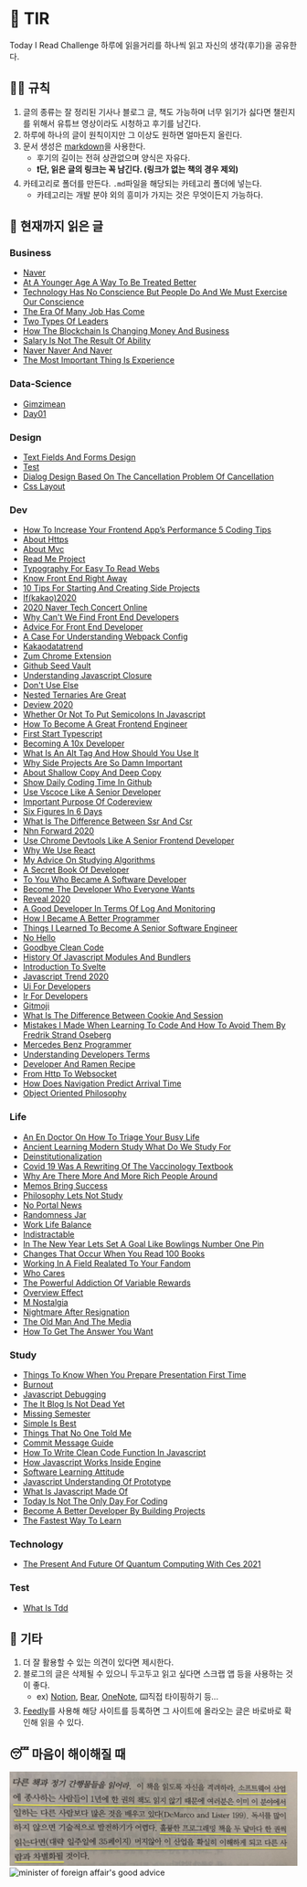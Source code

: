 # 📖 TIR
Today I Read Challenge
하루에 읽을거리를 하나씩 읽고 자신의 생각(후기)을 공유한다.   

## 👩‍⚖️ 규칙  

1. 글의 종류는 잘 정리된 기사나 블로그 글, 책도 가능하며 너무 읽기가 싫다면 챌린지를 위해서 유튜브 영상이라도 시청하고 후기를 남긴다. 
2. 하루에 하나의 글이 원칙이지만 그 이상도 원하면 얼마든지 올린다. 
3. 문서 생성은 [markdown](https://gist.github.com/ihoneymon/652be052a0727ad59601)을 사용한다.   
    - 후기의 길이는 전혀 상관없으며 양식은 자유다.  
    - **❗단, 읽은 글의 링크는 꼭 남긴다. (링크가 없는 책의 경우 제외)** 
4. 카테고리로 폴더를 만든다. `.md`파일을 해당되는 카테고리 폴더에 넣는다.   
    - 카테고리는 개발 분야 외의 흥미가 가지는 것은 무엇이든지 가능하다.   

## 📰 현재까지 읽은 글  
### Business

- [Naver](Business/naver.md)
- [At A Younger Age A Way To Be Treated Better](Business/at-a-younger-age-a-way-to-be-treated-better.md)
- [Technology Has No Conscience But People Do And We Must Exercise Our Conscience](Business/technology-has-no-conscience-but-people-do-and-we-must-exercise-our-conscience.md)
- [The Era Of Many Job Has Come](Business/the-era-of-many-job-has-come.md)
- [Two Types Of Leaders](Business/two-types-of-leaders.md)
- [How The Blockchain Is Changing Money And Business](Business/how-the-blockchain-is-changing-money-and-business.md)
- [Salary Is Not The Result Of Ability](Business/Salary-is-not-the-result-of-ability..md)
- [Naver Naver And Naver](Business/naver-naver-and-naver.md)
- [The Most Important Thing Is Experience](Business/the-most-important-thing-is-experience.md)

### Data-Science

- [Gimzimean](Data-Science/GIMZIMEAN.md)
- [Day01](Data-Science/Day01.md)

### Design

- [Text Fields And Forms Design](Design/text-fields-and-forms-design.md)
- [Test](Design/test.md)
- [Dialog Design Based On The Cancellation Problem Of Cancellation](Design/dialog-design-based-on-the-cancellation-problem-of-cancellation.md)
- [Css Layout](Design/css-layout.md)

### Dev

- [How To Increase Your Frontend App’s Performance 5 Coding Tips](Dev/how-to-increase-your-frontend-app’s-performance-5-coding-tips.md)
- [About Https](Dev/about-https.md)
- [About Mvc](Dev/about-mvc.md)
- [Read Me Project](Dev/read-me-project.md)
- [Typography For Easy To Read Webs](Dev/typography-for-easy-to-read-webs.md)
- [Know Front End Right Away](Dev/know-front-end-right-away.md)
- [10 Tips For Starting And Creating Side Projects](Dev/10-tips-for-starting-and-creating-side-projects.md)
- [If(kakao)2020](Dev/if(kakao)2020.md)
- [2020 Naver Tech Concert Online](Dev/2020-naver-tech-concert-online.md)
- [Why Can't We Find Front End Developers](Dev/why-can't-we-find-front-end-developers.md)
- [Advice For Front End Developer](Dev/advice-for-front-end-developer.md)
- [A Case For Understanding Webpack Config](Dev/a-case-for-understanding-webpack-config.md)
- [Kakaodatatrend](Dev/kakaodatatrend.md)
- [Zum Chrome Extension](Dev/zum-chrome-extension.md)
- [Github Seed Vault](Dev/github-seed-vault.md)
- [Understanding Javascript Closure](Dev/understanding-javascript-closure.md)
- [Don't Use Else](Dev/don't-use-else.md)
- [Nested Ternaries Are Great](Dev/nested-ternaries-are-great.md)
- [Deview 2020](Dev/deview-2020.md)
- [Whether Or Not To Put Semicolons In Javascript](Dev/whether-or-not-to-put-semicolons-in-javaScript.md)
- [How To Become A Great Frontend Engineer](Dev/how-to-become-a-great-frontend-engineer.md)
- [First Start Typescript](Dev/first-start-typescript.md)
- [Becoming A 10x Developer](Dev/becoming-a-10x-developer.md)
- [What Is An Alt Tag And How Should You Use It](Dev/what-is-an-alt-tag-and-how-should-you-use-it.md)
- [Why Side Projects Are So Damn Important](Dev/why-side-projects-are-so-damn-important.md)
- [About Shallow Copy And Deep Copy](Dev/about-shallow-copy-and-deep-copy.md)
- [Show Daily Coding Time In Github](Dev/show-daily-coding-time-in-github.md)
- [Use Vscoce Like A Senior Developer](Dev/use-vscoce-like-a-senior-developer.md)
- [Important Purpose Of Codereview](Dev/important-purpose-of-codereview.md)
- [Six Figures In 6 Days](Dev/six-figures-in-6-days.md)
- [What Is The Difference Between Ssr And Csr](Dev/what-is-the-difference-between-SSR-and-CSR.md)
- [Nhn Forward 2020](Dev/nhn-forward-2020.md)
- [Use Chrome Devtools Like A Senior Frontend Developer](Dev/use-chrome-devTools-like-a-senior-frontend-developer.md)
- [Why We Use React](Dev/why-we-use-react.md)
- [My Advice On Studying Algorithms](Dev/my-advice-on-studying-algorithms.md)
- [A Secret Book Of Developer](Dev/a-secret-book-of-developer.md)
- [To You Who Became A Software Developer](Dev/to-you-who-became-a-software-developer.md)
- [Become The Developer Who Everyone Wants](Dev/become-the-developer-who-everyone-wants.md)
- [Reveal 2020](Dev/reveal-2020.md)
- [A Good Developer In Terms Of Log And Monitoring](Dev/a-good-developer-in-terms-of-log-and-monitoring.md)
- [How I Became A Better Programmer](Dev/how-i-became-a-better-programmer.md)
- [Things I Learned To Become A Senior Software Engineer](Dev/things-i-learned-to-become-a-senior-software-engineer.md)
- [No Hello](Dev/no-hello.md)
- [Goodbye Clean Code](Dev/goodbye-clean-code.md)
- [History Of Javascript Modules And Bundlers](Dev/history-of-javascript-modules-and-bundlers.md)
- [Introduction To Svelte](Dev/introduction-to-svelte.md)
- [Javascript Trend 2020](Dev/javascript-trend-2020.md)
- [Ui For Developers](Dev/ui-for-developers.md)
- [Ir For Developers](Dev/ir-for-developers.md)
- [Gitmoji](Dev/gitmoji.md)
- [What Is The Difference Between Cookie And Session](Dev/what-is-the-difference-between-cookie-and-session.md)
- [Mistakes I Made When Learning To Code And How To Avoid Them By Fredrik Strand Oseberg](Dev/mistakes-i-made-when-learning-to-code-and-how-to-avoid-them-by-fredrik-strand-oseberg.md)
- [Mercedes Benz Programmer](Dev/mercedes-benz-programmer.md)
- [Understanding Developers Terms](Dev/understanding-developers-terms.md)
- [Developer And Ramen Recipe](Dev/developer-and-ramen-recipe.md)
- [From Http To Websocket](Dev/from-HTTP-to-WEBSOCKET.md)
- [How Does Navigation Predict Arrival Time](Dev/how-does-navigation-predict-arrival-time.md)
- [Object Oriented Philosophy](Dev/object-oriented-philosophy.md)

### Life

- [An En Doctor On How To Triage Your Busy Life](Life/an-en-doctor-on-how-to-triage-your-busy-life.md)
- [Ancient Learning Modern Study What Do We Study For](Life/ancient-learning-modern-study-what-do-we-study-for.md)
- [Deinstitutionalization](Life/deinstitutionalization.md)
- [Covid 19 Was A Rewriting Of The Vaccinology Textbook](Life/COVID-19-was-a-rewriting-of-the-vaccinology-textbook.md)
- [Why Are There More And More Rich People Around](Life/why-are-there-more-and-more-rich-people-around.md)
- [Memos Bring Success](Life/memos-bring-success.md)
- [Philosophy Lets Not Study](Life/philosophy-lets-not-study.md)
- [No Portal News](Life/no-portal-news.md)
- [Randomness Jar](Life/randomness-jar.md)
- [Work Life Balance](Life/work-life-balance.md)
- [Indistractable](Life/indistractable.md)
- [In The New Year Lets Set A Goal Like Bowlings Number One Pin](Life/in-the-new-year-lets-set-a-goal-like-bowlings-number-one-pin.md)
- [Changes That Occur When You Read 100 Books](Life/changes-that-occur-when-you-read-100-books.md)
- [Working In A Field Realated To Your Fandom](Life/working-in-a-field-realated-to-your-fandom.md)
- [Who Cares](Life/who-cares.md)
- [The Powerful Addiction Of Variable Rewards](Life/the-powerful-addiction-of-variable-rewards.md)
- [Overview Effect](Life/overview-effect.md)
- [M Nostalgia](Life/m-nostalgia.md)
- [Nightmare After Resignation](Life/nightmare-after-resignation.md)
- [The Old Man And The Media](Life/the-old-man-and-the-media.md)
- [How To Get The Answer You Want](Life/how-to-get-the-answer-you-want.md)

### Study

- [Things To Know When You Prepare Presentation First Time](Study/things-to-know-when-you-prepare-presentation-first-time.md)
- [Burnout](Study/burnout.md)
- [Javascript Debugging](Study/javascript-debugging.md)
- [The It Blog Is Not Dead Yet](Study/the-IT-blog-is-not-dead-yet.md)
- [Missing Semester](Study/missing-semester.md)
- [Simple Is Best](Study/simple-is-best.md)
- [Things That No One Told Me](Study/things-that-no-one-told-me.md)
- [Commit Message Guide](Study/commit-message-guide.md)
- [How To Write Clean Code Function In Javascript](Study/how-to-write-clean-code-function-in-javascript.md)
- [How Javascript Works Inside Engine](Study/how-javascript-works-inside-engine.md)
- [Software Learning Attitude](Study/software-learning-attitude.md)
- [Javascript Understanding Of Prototype](Study/javascript-understanding-of-prototype.md)
- [What Is Javascript Made Of](Study/what-is-javascript-made-of.md)
- [Today Is Not The Only Day For Coding](Study/today-is-not-the-only-day-for-coding.md)
- [Become A Better Developer By Building Projects](Study/become-a-better-developer-by-building-projects.md)
- [The Fastest Way To Learn](Study/the-fastest-way-to-learn.md)

### Technology

- [The Present And Future Of Quantum Computing With Ces 2021](Technology/the-present-and-future-of-quantum-computing-with-ces-2021.md)

### Test

- [What Is Tdd](Test/what-is-TDD.md)

## 💬 기타  
1. 더 잘 활용할 수 있는 의견이 있다면 제시한다.  
2. 블로그의 글은 삭제될 수 있으니 두고두고 읽고 싶다면 스크랩 앱 등을 사용하는 것이 좋다.  
    - ex) [Notion](https://www.notion.so/), [Bear](https://bear.app/), [OneNote](https://www.onenote.com/), ⌨️직접 타이핑하기 등...
3. [Feedly](https://feedly.com/)를 사용해 해당 사이트를 등록하면 그 사이트에 올라오는 글은 바로바로 확인해 읽을 수 있다.   


## 😴 마음이 해이해질 때 

![code-complete2](img/IMG_7770.jpg)
![minister of foreign affair's good advice](img/kang.png)
